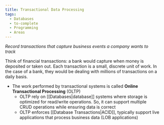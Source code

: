 ```yaml
---
title: Transactional Data Processing
tags:
  - Databases
  - to-complete
  - Programming
  - Areas
---
```

*Record transactions that capture business events a company wants to track*

Think of financial transactions: a bank would capture when money is deposited or taken out. Each transaction is a small, discrete unit of work. In the case of a bank, they would be dealing with millions of transactions on a daily basis. 
- The work performed by transactional systems is called **Online Transactional Processing** (OLTP)
	- OLTP rely on [[Databases|database]] systems where storage is optimized for read/write operations. So, it can support multiple CRUD operations while ensuring data is correct
	- OLTP enforces [[Database Transactions|ACID]], typically support live applications that process business data (LOB applications)
